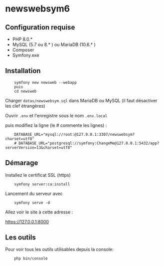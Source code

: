 # newswebsym6

## Configuration requise

- PHP 8.0.*
- MySQL (5.7 ou 8.* ) ou MariaDB (10.6.* )
- Composer
- Symfony.exe

## Installation

        symfony new newsweb --webapp
        puis
        cd newsweb


Charger `datas/newswebsym.sql` dans MariaDB ou MySQL (il faut désactiver les clef étrangères)

Ouvrir `.env` et l'enregistre sous le nom `.env.local`

puis modifiez la ligne (le # commente les lignes) :

        DATABASE_URL="mysql://root:@127.0.0.1:3307/newswebsym?charset=utf8"
        # DATABASE_URL="postgresql://symfony:ChangeMe@127.0.0.1:5432/app?serverVersion=13&charset=utf8"

## Démarage

Installez le certificat SSL (https)

        symfony server:ca:install

Lancement du serveur avec

        symfony serve -d

Allez voir le site à cette adresse :

https://127.0.0.1:8000

## Les outils

Pour voir tous les outils utilisables depuis la console:

        php bin/console


